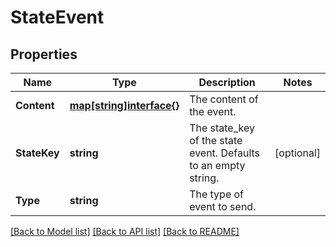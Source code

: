 # StateEvent

## Properties

Name | Type | Description | Notes
------------ | ------------- | ------------- | -------------
**Content** | [**map[string]interface{}**](.md) | The content of the event. | 
**StateKey** | **string** | The state_key of the state event. Defaults to an empty string. | [optional] 
**Type** | **string** | The type of event to send. | 

[[Back to Model list]](../README.md#documentation-for-models) [[Back to API list]](../README.md#documentation-for-api-endpoints) [[Back to README]](../README.md)


